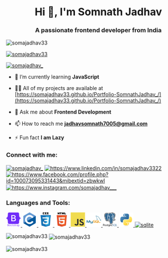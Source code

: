 <h1 align="center">Hi 👋, I'm Somnath Jadhav</h1>
<h3 align="center">A passionate frontend developer from India</h3>

<p align="left"> <img src="https://komarev.com/ghpvc/?username=somajadhav33&label=Profile%20views&color=0e75b6&style=flat" alt="somajadhav33" /> </p>

<p align="left"> <a href="https://github.com/ryo-ma/github-profile-trophy"><img src="https://github-profile-trophy.vercel.app/?username=somajadhav33" alt="somajadhav33" /></a> </p>

<p align="left"> <a href="https://twitter.com/somajadhav_" target="blank"><img src="https://img.shields.io/twitter/follow/somajadhav_?logo=twitter&style=for-the-badge" alt="somajadhav_" /></a> </p>

- 🌱 I’m currently learning **JavaScript**

- 👨‍💻 All of my projects are available at [https://somajadhav33.github.io/Portfolio-SomnathJadhav_/](https://somajadhav33.github.io/Portfolio-SomnathJadhav_/)

- 💬 Ask me about **Frontend Development**

- 📫 How to reach me **jadhavsomnath7005@gmail.com**

- ⚡ Fun fact **I am Lazy**

<h3 align="left">Connect with me:</h3>
<p align="left">
<a href="https://twitter.com/somajadhav_" target="blank"><img align="center" src="https://raw.githubusercontent.com/rahuldkjain/github-profile-readme-generator/master/src/images/icons/Social/twitter.svg" alt="somajadhav_" height="30" width="40" /></a>
<a href="https://linkedin.com/in/https://www.linkedin.com/in/somajadhav3322" target="blank"><img align="center" src="https://raw.githubusercontent.com/rahuldkjain/github-profile-readme-generator/master/src/images/icons/Social/linked-in-alt.svg" alt="https://www.linkedin.com/in/somajadhav3322" height="30" width="40" /></a>
<a href="https://fb.com/https://www.facebook.com/profile.php?id=100073095331443&mibextid=zbwkwl" target="blank"><img align="center" src="https://raw.githubusercontent.com/rahuldkjain/github-profile-readme-generator/master/src/images/icons/Social/facebook.svg" alt="https://www.facebook.com/profile.php?id=100073095331443&mibextid=zbwkwl" height="30" width="40" /></a>
<a href="https://instagram.com/https://www.instagram.com/somajadhav___" target="blank"><img align="center" src="https://raw.githubusercontent.com/rahuldkjain/github-profile-readme-generator/master/src/images/icons/Social/instagram.svg" alt="https://www.instagram.com/somajadhav___" height="30" width="40" /></a>
</p>

<h3 align="left">Languages and Tools:</h3>
<p align="left"> <a href="https://getbootstrap.com" target="_blank" rel="noreferrer"> <img src="https://raw.githubusercontent.com/devicons/devicon/master/icons/bootstrap/bootstrap-plain-wordmark.svg" alt="bootstrap" width="40" height="40"/> </a> <a href="https://www.cprogramming.com/" target="_blank" rel="noreferrer"> <img src="https://raw.githubusercontent.com/devicons/devicon/master/icons/c/c-original.svg" alt="c" width="40" height="40"/> </a> <a href="https://www.w3schools.com/css/" target="_blank" rel="noreferrer"> <img src="https://raw.githubusercontent.com/devicons/devicon/master/icons/css3/css3-original-wordmark.svg" alt="css3" width="40" height="40"/> </a> <a href="https://www.w3.org/html/" target="_blank" rel="noreferrer"> <img src="https://raw.githubusercontent.com/devicons/devicon/master/icons/html5/html5-original-wordmark.svg" alt="html5" width="40" height="40"/> </a> <a href="https://developer.mozilla.org/en-US/docs/Web/JavaScript" target="_blank" rel="noreferrer"> <img src="https://raw.githubusercontent.com/devicons/devicon/master/icons/javascript/javascript-original.svg" alt="javascript" width="40" height="40"/> </a> <a href="https://www.mysql.com/" target="_blank" rel="noreferrer"> <img src="https://raw.githubusercontent.com/devicons/devicon/master/icons/mysql/mysql-original-wordmark.svg" alt="mysql" width="40" height="40"/> </a> <a href="https://www.postgresql.org" target="_blank" rel="noreferrer"> <img src="https://raw.githubusercontent.com/devicons/devicon/master/icons/postgresql/postgresql-original-wordmark.svg" alt="postgresql" width="40" height="40"/> </a> <a href="https://www.python.org" target="_blank" rel="noreferrer"> <img src="https://raw.githubusercontent.com/devicons/devicon/master/icons/python/python-original.svg" alt="python" width="40" height="40"/> </a> <a href="https://www.sqlite.org/" target="_blank" rel="noreferrer"> <img src="https://www.vectorlogo.zone/logos/sqlite/sqlite-icon.svg" alt="sqlite" width="40" height="40"/> </a> </p>

<p><img align="left" src="https://github-readme-stats.vercel.app/api/top-langs?username=somajadhav33&show_icons=true&locale=en&layout=compact" alt="somajadhav33" /></p>

<p>&nbsp;<img align="center" src="https://github-readme-stats.vercel.app/api?username=somajadhav33&show_icons=true&locale=en" alt="somajadhav33" /></p>

<p><img align="center" src="https://github-readme-streak-stats.herokuapp.com/?user=somajadhav33&" alt="somajadhav33" /></p>
